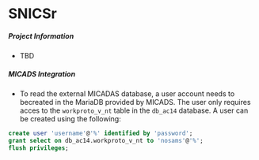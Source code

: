 ﻿# SNICSr

##### Project Information
- TBD

##### MICADS Integration
- To read the external MICADAS database, a user account needs to becreated in the MariaDB provided by MICADS. The user only requires acces to the `workproto_v_nt` table in the `db_ac14` database. A user can be created using the following:
```sql
create user 'username'@'%' identified by 'password';
grant select on db_ac14.workproto_v_nt to 'nosams'@'%';
flush privileges;
```